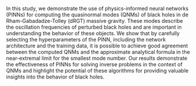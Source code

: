 In this study, we demonstrate the use of physics-informed neural networks (PINNs) for computing the quasinormal modes (QNMs) of black holes in de Rham-Gabadadze-Tolley (dRGT) massive gravity. These modes describe the oscillation frequencies of perturbed black holes and are important in understanding the behavior of these objects. We show that by carefully selecting the hyperparameters of the PINN, including the network architecture and the training data, it is possible to achieve good agreement between the computed QNMs and the approximate analytical formula in the near-extremal limit for the smallest mode number. Our results demonstrate the effectiveness of PINNs for solving inverse problems in the context of QNMs and highlight the potential of these algorithms for providing valuable insights into the behavior of black holes.
